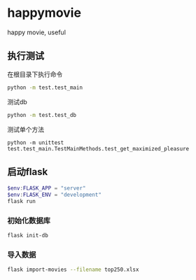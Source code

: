 # happymovie
happy movie, useful

## 执行测试
在根目录下执行命令
```sh
python -m test.test_main
```
测试db
```sh
python -m test.test_db
```

测试单个方法
```
python -m unittest test.test_main.TestMainMethods.test_get_maximized_pleasure
```

## 启动flask
```powershell
$env:FLASK_APP = "server"
$env:FLASK_ENV = "development"
flask run
```

### 初始化数据库
```sh
flask init-db
```

### 导入数据
```sh
flask import-movies --filename top250.xlsx
```